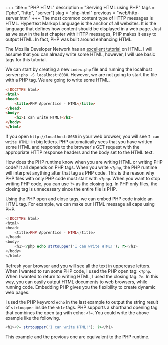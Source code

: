 +++
title = "PHP HTML"
description = "Serving HTML using PHP"
tags = ["php", "http", "server"]
slug = "php-html"
previous = "web/http-server.html"
+++
The most common content type of HTTP messages is HTML. Hypertext Markup Language is the anchor of all websites. It is the language that defines how content should be displayed in a web page. Just as we saw in the last chapter with HTTP messages, PHP makes it easy to output HTML. In fact, PHP was built around enhancing HTML.

The Mozilla Developer Network has an [excellent tutorial](https://developer.mozilla.org/en-US/docs/Web/HTML) on HTML. I will assume that you can already write some HTML, however, I will use basic tags for this tutorial.

We can start by creating a new `index.php` file and running the localhost server: `php -S localhost:8080`. However, we are not going to start the file with a PHP tag. We are going to write some HTML.
```html
<!DOCTYPE html>
<html>
<head>
    <title>PHP Apprentice - HTML</title>
</head>
<body>
    <h1>I can write HTML!</h1>
</body>
</html>
```
If you open `http://localhost:8080` in your web browser, you will see `I can write HTML!` in big letters. PHP automatically sees that you have written some HTML and responds to the browser's GET request with the appropriate HTTP response headers and the body set to the HTML text.

How does the PHP runtime know when you are writing HTML or writing PHP code? It all depends on PHP tags. When you write `<?php`, the PHP runtime will interpret anything after that tag as PHP code. This is the reason why PHP files with only PHP code must start with `<?php`. When you want to stop writing PHP code, you can use `?>` as the closing tag. In PHP only files, the closing tag is unnecessary since the entire file is PHP. 

Using the PHP open and close tags, we can embed PHP code inside an HTML tag. For example, we can make our HTML message all caps using PHP.
```php
<!DOCTYPE html>
<html>
<head>
    <title>PHP Apprentice - HTML</title>
</head>
<body>
    <h1><?php echo strtoupper('I can write HTML!'); ?></h1>
</body>
</html>
```
Refresh your browser and you will see all the text in uppercase letters. When I wanted to run some PHP code, I used the PHP open tag: `<?php`. When I wanted to return to writing HTML, I used the closing tag: `?>`. In this way, you can easily output HTML documents to web browsers, while running code. Embedding PHP gives you the flexibility to create dynamic web pages.

I used the PHP keyword `echo` in the last example to output the string result of `strtoupper` inside the `<h1>` tags. PHP supports a shorthand opening tag that combines the open tag with echo: `<?=`. You could write the above example like the following.
```php
<h1><?= strtoupper('I can write HTML!'); ?></h1>
```
This example and the previous one are equivalent to the PHP runtime.